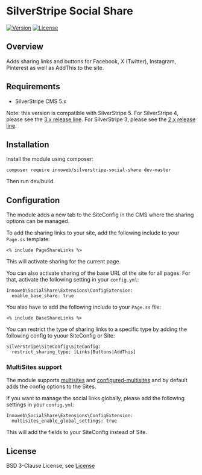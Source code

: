 # SilverStripe Social Share

[![Version](http://img.shields.io/packagist/v/innoweb/silverstripe-social-share.svg?style=flat-square)](https://packagist.org/packages/innoweb/silverstripe-social-share)
[![License](http://img.shields.io/packagist/l/innoweb/silverstripe-social-share.svg?style=flat-square)](license.md)

## Overview

Adds sharing links and buttons for Facebook, X (Twitter), Instagram, Pinterest as well as AddThis to the site.

## Requirements

* SilverStripe CMS 5.x

Note: this version is compatible with SilverStripe 5. 
For SilverStripe 4, please see the [3.x release line](https://github.com/xini/silverstripe-social-profiles/tree/3).
For SilverStripe 3, please see the [2.x release line](https://github.com/xini/silverstripe-social-profiles/tree/2.0).

## Installation

Install the module using composer:
```
composer require innoweb/silverstripe-social-share dev-master
```

Then run dev/build.

## Configuration

The module adds a new tab to the SiteConfig in the CMS where the sharing options can be managed. 

To add the sharing links to your site, add the following include to your `Page.ss` template:

```
<% include PageShareLinks %>
```

This will activate sharing for the current page.

You can also activate sharing of the base URL of the site for all pages. For that, activate the following setting in your `config.yml`:

```
Innoweb\SocialShare\Extensions\ConfigExtension:
  enable_base_share: true
``` 

You also have to add the following include to your `Page.ss` file:

```
<% include BaseShareLinks %>
```

You can restrict the type of sharing links to a specific type by adding the following config to yuour SiteConfig or Site:

```
SilverStripe\SiteConfig\SiteConfig:
  restrict_sharing_type: [Links|Buttons|AddThis]
```

### MultiSites support

The module supports [multisites](https://github.com/symbiote/silverstripe-multisites) and [configured-multisites](https://github.com/fromholdio/silverstripe-configured-multisites) and by default adds the config options to the Sites.

If you want to manage the social links globally, please add the following settings in your `config.yml`:

```
Innoweb\SocialShare\Extensions\ConfigExtension:
  multisites_enable_global_settings: true
``` 

This will add the fields to your SiteConfig instead of Site. 

## License

BSD 3-Clause License, see [License](license.md)
